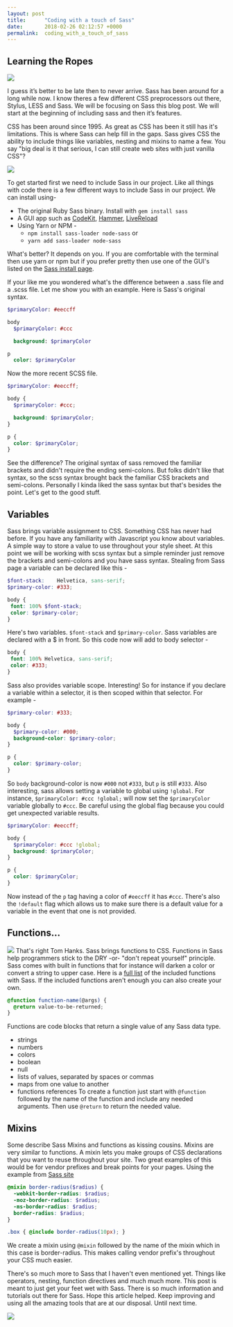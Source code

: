 ```yaml
---
layout: post
title:      "Coding with a touch of Sass"
date:       2018-02-26 02:12:57 +0000
permalink:  coding_with_a_touch_of_sass
---
```


## Learning the Ropes

![](https://media.giphy.com/media/l0IymiszgmwwfB5K0/giphy.gif)

I guess it’s better to be late then to never arrive. Sass has been around for a long while now. I know theres a few different CSS preprocessors out there, Stylus, LESS and Sass. We will be focusing on Sass this blog post. We will start at the beginning of including sass and then it’s features.

CSS has been around since 1995. As great as CSS has been it still has it's limitations. This is where Sass can help fill in the gaps. Sass gives CSS the ability to include things like variables, nesting and mixins to name a few. You say "big deal is it that serious, I can still create web sites with just vanilla CSS"?

![](https://media.giphy.com/media/xUPGcvs1sD2EwRkHM4/giphy.gif)

To get started first we need to include Sass in our project. Like all things with code there is a few different ways to include Sass in our project. We can install using-
* The original Ruby Sass binary. Install with `gem install sass`
* A GUI app such as [CodeKit](https://codekitapp.com/), [Hammer](http://hammerformac.com/), [LiveReload](http://livereload.com/)
* Using Yarn or NPM -
    * `npm install sass-loader node-sass` or
    * `yarn add sass-loader node-sass` 

What's better? It depends on you. If you are comfortable with the terminal then use yarn or npm but if you prefer pretty then use one of the GUI's listed on the [Sass install page](https://sass-lang.com/install). 

If your like me you wondered what's the difference between a .sass file and a .scss file. Let me show you with an example.
Here is Sass's original syntax.
```sass
$primaryColor: #eeccff

body
  $primaryColor: #ccc

  background: $primaryColor

p
  color: $primaryColor
```
Now the more recent SCSS file.
```scss
$primaryColor: #eeccff;

body {
  $primaryColor: #ccc;

  background: $primaryColor;
}

p {
  color: $primaryColor;
}
```
 
 See the difference? The original syntax of sass removed the familiar brackets and didn't require the ending semi-colons. But folks didn't like that syntax, so the scss syntax brought back the familiar CSS brackets and semi-colons. Personally I kinda liked the sass syntax but that's besides the point. Let's get to the good stuff.
 
 ## Variables
 
 Sass brings variable assignment to CSS. Something CSS has never had before. If you have any familiarity with Javascript you know about variables. A simple way to store a value to use throughout your style sheet. At this point we will be working with scss syntax but a simple reminder just remove the brackets and semi-colons and you have sass syntax. Stealing from Sass page a variable can be declared like this - 
 ```scss
$font-stack:    Helvetica, sans-serif;
$primary-color: #333;

body {
  font: 100% $font-stack;
  color: $primary-color;
}
 ```
 Here's two variables. `$font-stack` and `$primary-color`. Sass variables are declared with a $ in front. So this code now will add to body selector - 
 ```scss
 body {
  font: 100% Helvetica, sans-serif;
  color: #333;
}
```
Sass also provides variable scope. Interesting! So for instance if you declare a variable within a selector, it is then scoped within that selector. For example - 
```scss
$primary-color: #333;

body {
  $primary-color: #000;
  background-color: $primary-color;
}

p {
  color: $primary-color;
}
```
So `body` background-color is now `#000` not `#333`, but `p` is still `#333`. Also interesting, sass allows setting a variable to global using `!global`. For instance, `$primaryColor: #ccc !global;` will now set the `$primaryColor` variable globally to `#ccc`. Be careful using the global flag because you could get unexpected variable results. 
```scss
$primaryColor: #eeccff;

body {
  $primaryColor: #ccc !global;
  background: $primaryColor;
}

p {
  color: $primaryColor;
}
```
Now instead of the `p` tag having a color of `#eeccff` it has `#ccc`. There's also the `!default` flag which allows us to make sure there is a default value for a variable in the event that one is not provided.

## Functions...
![](https://media.giphy.com/media/oOTTyHRHj0HYY/giphy.gif)
That's right Tom Hanks. Sass brings functions to CSS. Functions in Sass help programmers stick to the DRY -or- "don't repeat yourself" principle. Sass comes with built in functions that for instance will darken a color or convert a string to upper case. Here is a [full list](http://sass-lang.com/documentation/Sass/Script/Functions.html) of the included functions with Sass. If the included functions aren't enough you can also create your own.
```scss
@function function-name(@args) {
  @return value-to-be-returned;
}
```
Functions are code blocks that return a single value of any Sass data type.
* strings
* numbers
* colors
* boolean
* null
*  lists of values, separated by spaces or commas
*  maps from one value to another
*  functions references
To create a function just start with `@function` followed by the name of the function and include any needed arguments. Then use `@return` to return the needed value. 

## Mixins
Some describe Sass Mixins and functions as kissing cousins. Mixins are very similar to functions. A mixin lets you make groups of CSS declarations that you want to reuse throughout your site. Two great examples of this would be for vendor prefixes and break points for your pages. Using the example from [Sass site](https://sass-lang.com/guide)
```scss
@mixin border-radius($radius) {
  -webkit-border-radius: $radius;
  -moz-border-radius: $radius;
  -ms-border-radius: $radius;
  border-radius: $radius;
}

.box { @include border-radius(10px); }
```
We create a mixin using `@mixin` followed by the name of the mixin which in this case is border-radius. This makes calling vendor prefix's throughout your CSS much easier. 

There's so much more to Sass that I haven't even mentioned yet. Things like operators, nesting, function directives and much much more. This post is meant to just get your feet wet with Sass. There is so much information and tutorials out there for Sass. Hope this article helped. Keep improving and using all the amazing tools that are at our disposal. Until next time.

![](https://media.giphy.com/media/3ohfFl3H65mgrJEYZq/giphy.gif)
